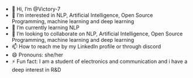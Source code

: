 - 👋 Hi, I’m @Victory-7
- 👀 I’m interested in NLP, Artificial Intelligence, Open Source Programming, machine learning and deep learning 
- 🌱 I’m currently learning NLP
- 💞️ I’m looking to collaborate on NLP, Artificial Intelligence, Open Source Programming, machine learning and deep learning 
- 📫 How to reach me by my LinkedIn profile or through discord 
- 😄 Pronouns: she/her
- ⚡ Fun fact: I am a student of electronics and communication and i have a deep interest in R&D

<!---
Victory-7/Victory-7 is a ✨ special ✨ repository because its `README.md` (this file) appears on your GitHub profile.
You can click the Preview link to take a look at your changes.
--->
